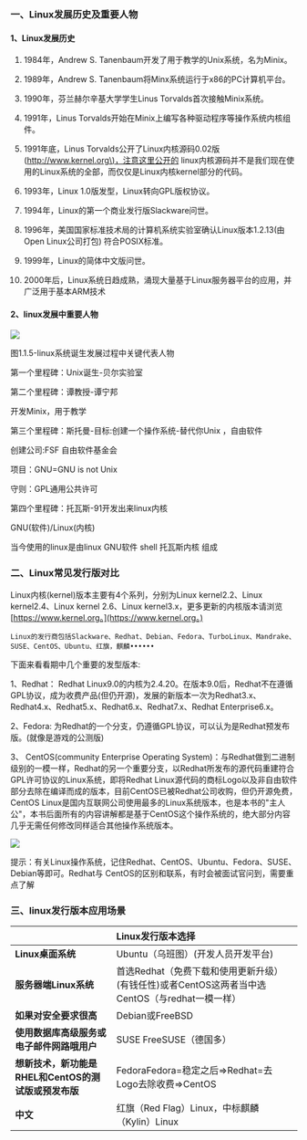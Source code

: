 ### 一、Linux发展历史及重要人物

#### 1、Linux发展历史

1. 1984年，Andrew S. Tanenbaum开发了用于教学的Unix系统，名为Minix。

2. 1989年，Andrew S. Tanenbaum将Minx系统运行于x86的PC计算机平台。

3. 1990年，芬兰赫尔辛基大学学生Linus Torvalds首次接触Minix系统。

4. 1991年，Linus Torvalds开始在Minix上编写各种驱动程序等操作系统内核组件。

5. 1991年底，Linus Torvalds公开了Linux内核源码0.02版\([http://www.kernel.org\)，注意这里公开的](http://www.kernel.org%29，注意这里公开的)       linux内核源码并不是我们现在使用的Linux系统的全部，而仅仅是Linux内核kernel部分的代码。

6. 1993年，Linux 1.0版发型，Linux转向GPL版权协议。

7. 1994年，Linux的第一个商业发行版Slackware问世。

8. 1996年，美国国家标准技术局的计算机系统实验室确认Linux版本1.2.13\(由Open Linux公司打包\)         符合POSIX标准。

9. 1999年，Linux的简体中文版问世。

10. 2000年后，Linux系统日趋成熟，涌现大量基于Linux服务器平台的应用，并广泛用于基本ARM技术

#### 2、linux发展中重要人物

![](/assets/图1-3.png)

图1.1.5-linux系统诞生发展过程中关键代表人物

第一个里程碑：Unix诞生-贝尔实验室

第二个里程碑：谭教授-谭宁邦

开发Minix，用于教学

第三个里程碑：斯托曼-目标:创建一个操作系统-替代你Unix ，自由软件

创建公司:FSF 自由软件基金会

项目：GNU=GNU is not Unix

守则：GPL通用公共许可

第四个里程碑：托瓦斯-91开发出来linux内核

GNU\(软件\)/Linux\(内核\)

当今使用的linux是由linux GNU软件 shell 托瓦斯内核 组成

### 二、Linux常见发行版对比

Linux内核\(kernel\)版本主要有4个系列，分别为Linux kernel2.2、Linux kernel2.4、Linux kernel 2.6、Linux kernel3.x，更多更新的内核版本请浏览[https://www.kernel.org。](https://www.kernel.org。)

```
Linux的发行商包括Slackware、Redhat、Debian、Fedora、TurboLinux、Mandrake、SUSE、CentOS、Ubuntu、红旗，麒麟••••••
```

下面来看看期中几个重要的发型版本:

1、Redhat： Redhat Linux9.0的内核为2.4.20。在版本9.0后，Redhat不在遵循GPL协议，成为收费产品\(但仍开源\)，发展的新版本一次为Redhat3.x、Redhat4.x、Redhat5.x、Redhat6.x、Redhat7.x、Redhat Enterprise6.x。

2、Fedora: 为Redhat的一个分支，仍遵循GPL协议，可以认为是Redhat预发布版。\(就像是游戏的公测版\)

3、    CentOS\(community Enterprise Operating System\)：与Redhat做到二进制级别的一模一样，Redhat的另一个重要分支，以Redhat所发布的源代码重建符合GPL许可协议的Linux系统，即将Redhat Linux源代码的商标Logo以及非自由软件部分去除在编译而成的版本，目前CentOS已被Redhat公司收购，但仍开源免费，CentOS Linux是国内互联网公司使用最多的Linux系统版本，也是本书的"主人公"，本书后面所有的内容讲解都是基于CentOS这个操作系统的，绝大部分内容几乎无需任何修改同样适合其他操作系统版本。

![](/assets/图1-6.png)

提示：有关Linux操作系统，记住Redhat、CentOS、Ubuntu、Fedora、SUSE、Debian等即可。Redhat与      CentOS的区别和联系，有时会被面试官问到，需要重点了解

### 三、linux发行版本应用场景

|  | **Linux发行版本选择** |
| :--- | :--- |
| **Linux桌面系统** | Ubuntu（乌班图）\(开发人员开发平台\) |
| **服务器端Linux系统** | 首选Redhat（免费下载和使用更新升级）\(有钱任性\)或者CentOS这两者当中选CentOS（与redhat一模一样） |
| **如果对安全要求很高** | Debian或FreeBSD |
| **使用数据库高级服务或电子邮件网路哦用户** | SUSE FreeSUSE（德国多） |
| **想新技术，新功能是RHEL和CentOS的测试版或预发布版** | FedoraFedora=稳定之后=&gt;Redhat=去Logo去除收费=&gt;CentOS |
| **中文** | 红旗（Red Flag）Linux，中标麒麟（Kylin）Linux |



